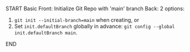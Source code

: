 START
Basic
Front: Initialize Git Repo with 'main' branch
Back: 2 options: 
1) `git init --initial-branch=main` when creating, 
or 
2) Set `init.defaultBranch` globally in advance: `git config --global init.defaultBranch main`.
<!--ID: 1745299611381-->
END
